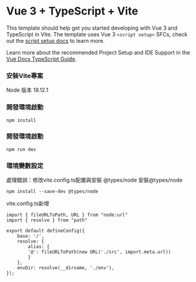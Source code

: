 # Vue 3 + TypeScript + Vite

This template should help get you started developing with Vue 3 and TypeScript in Vite. The template uses Vue 3 `<script setup>` SFCs, check out the [script setup docs](https://v3.vuejs.org/api/sfc-script-setup.html#sfc-script-setup) to learn more.

Learn more about the recommended Project Setup and IDE Support in the [Vue Docs TypeScript Guide](https://vuejs.org/guide/typescript/overview.html#project-setup).

### 安裝Vite專案
Node 版本 18.12.1
### 開發環境啟動
```
npm install
```
### 開發環境啟動
```
npm run dev
```
### 環境變數設定

處理錯誤：修改vite.config.ts配置與安裝 @types/node
安裝@types/node
```
npm install --save-dev @types/node

```
vite.config.ts新增
```
import { fileURLToPath, URL } from "node:url"
import { resolve } from "path"

export default defineConfig({
    base: '/',
    resolve: {
        alias: {
        '@': fileURLToPath(new URL('./src', import.meta.url))
        }
    },
    envDir: resolve(__dirname, './env'),
});
```